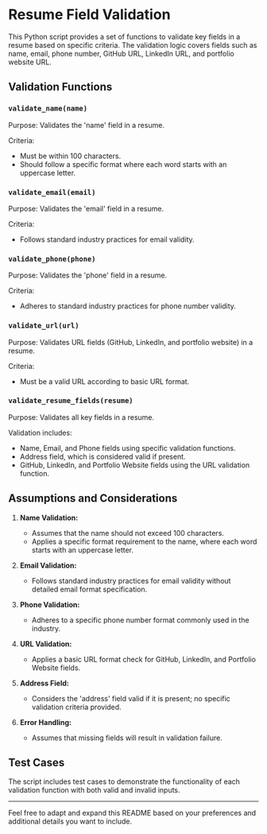 # Resume Field Validation

This Python script provides a set of functions to validate key fields in a resume based on specific criteria. The validation logic covers fields such as name, email, phone number, GitHub URL, LinkedIn URL, and portfolio website URL.

## Validation Functions

### `validate_name(name)`

Purpose: Validates the 'name' field in a resume.

Criteria:
- Must be within 100 characters.
- Should follow a specific format where each word starts with an uppercase letter.

### `validate_email(email)`

Purpose: Validates the 'email' field in a resume.

Criteria:
- Follows standard industry practices for email validity.

### `validate_phone(phone)`

Purpose: Validates the 'phone' field in a resume.

Criteria:
- Adheres to standard industry practices for phone number validity.

### `validate_url(url)`

Purpose: Validates URL fields (GitHub, LinkedIn, and portfolio website) in a resume.

Criteria:
- Must be a valid URL according to basic URL format.

### `validate_resume_fields(resume)`

Purpose: Validates all key fields in a resume.

Validation includes:
- Name, Email, and Phone fields using specific validation functions.
- Address field, which is considered valid if present.
- GitHub, LinkedIn, and Portfolio Website fields using the URL validation function.

## Assumptions and Considerations

1. **Name Validation:**
   - Assumes that the name should not exceed 100 characters.
   - Applies a specific format requirement to the name, where each word starts with an uppercase letter.

2. **Email Validation:**
   - Follows standard industry practices for email validity without detailed email format specification.

3. **Phone Validation:**
   - Adheres to a specific phone number format commonly used in the industry.

4. **URL Validation:**
   - Applies a basic URL format check for GitHub, LinkedIn, and Portfolio Website fields.

5. **Address Field:**
   - Considers the 'address' field valid if it is present; no specific validation criteria provided.

6. **Error Handling:**
   - Assumes that missing fields will result in validation failure.

## Test Cases

The script includes test cases to demonstrate the functionality of each validation function with both valid and invalid inputs.

---

Feel free to adapt and expand this README based on your preferences and additional details you want to include.
